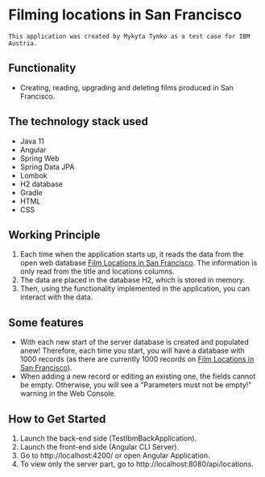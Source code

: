 # Filming locations in San Francisco
    This application was created by Mykyta Tymko as a test case for IBM Austria.

## Functionality
- Creating, reading, upgrading and deleting films produced in San Francisco.

## The technology stack used
- Java 11
- Angular
- Spring Web
- Spring Data JPA
- Lombok
- H2 database
- Gradle
- HTML
- CSS

## Working Principle
1) Each time when the application starts up, it reads the data from the open web database  [Film Locations in San Francisco](https://data.sfgov.org/Culture-and-Recreation/Film-Locations-in-San-Francisco/yitu-d5am). The information is only read from the title and locations columns.
2) The data are placed in the database H2, which is stored in memory.
3) Then, using the functionality implemented in the application, you can interact with the data.

## Some features
- With each new start of the server database is created and populated anew! Therefore, each time you start, you will have a database with 1000 records (as there are currently 1000 records on [Film Locations in San Francisco](https://data.sfgov.org/Culture-and-Recreation/Film-Locations-in-San-Francisco/yitu-d5am)).
- When adding a new record or editing an existing one, the fields cannot be empty. Otherwise, you will see a "Parameters must not be empty!" warning in the Web Console.

## How to Get Started
1) Launch the back-end side (TestIbmBackApplication).
2) Launch the front-end side (Angular CLI Server).
3) Go to http://localhost:4200/ or open Angular Application.
4) To view only the server part, go to http://localhost:8080/api/locations.
